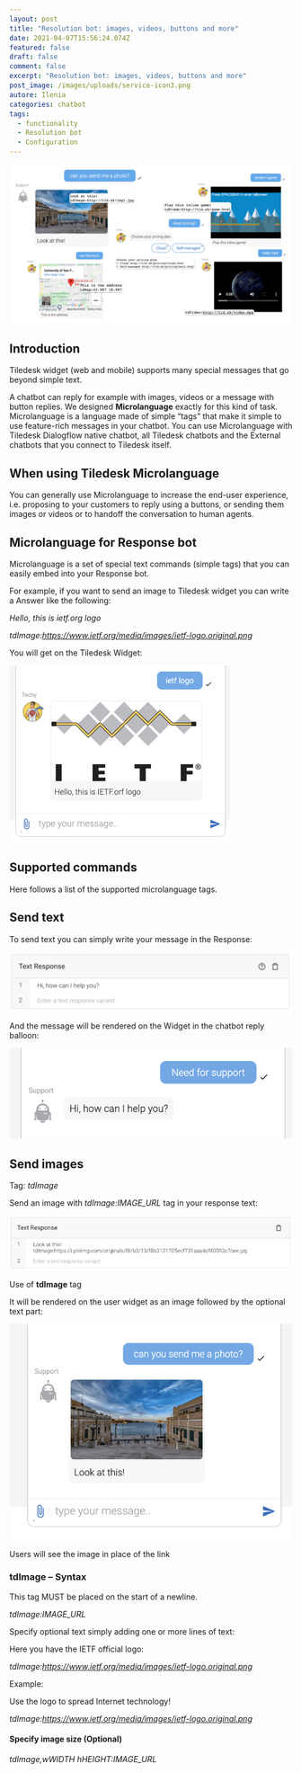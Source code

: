 ```yaml
---
layout: post
title: "Resolution bot: images, videos, buttons and more"
date: 2021-04-07T15:56:24.074Z
featured: false
draft: false
comment: false
excerpt: "Resolution bot: images, videos, buttons and more"
post_image: /images/uploads/service-icon3.png
autore: Ilenia
categories: chatbot
tags:
  - functionality
  - Resolution bot
  - Configuration
---
```

![Resolution bot: images, videos, buttons ](/images/uploads/dialogflow-microlanguage-v2.png "Resolution bot: images, videos, buttons ")

## Introduction

Tiledesk widget (web and mobile) supports many special messages that go beyond simple text.

A chatbot can reply for example with images, videos or a message with button replies. We designed **Microlanguage** exactly for this kind of task. Microlanguage is a language made of simple “tags” that make it simple to use feature-rich messages in your chatbot. You can use Microlanguage with Tiledesk Dialogflow native chatbot, all Tiledesk chatbots and the External chatbots that you connect to Tiledesk itself.

## When using Tiledesk Microlanguage

You can generally use Microlanguage to increase the end-user experience, i.e. proposing to your customers to reply using a buttons, or sending them images or videos or to handoff the conversation to human agents.

## Microlanguage for Response bot

Microlanguage is a set of special text commands (simple tags) that you can easily embed into your Response bot.

For example, if you want to send an image to Tiledesk widget you can write a Answer like the following:

*Hello, this is ietf.org logo* 

*tdImage:https://www.ietf.org/media/images/ietf-logo.original.png*

You will get on the Tiledesk Widget:

![image to Tiledesk widget ](/images/uploads/100596624-ac5f3480-32fc-11eb-9c15-1160d7d85204.png "image to Tiledesk widget ")

## Supported commands

Here follows a list of the supported microlanguage tags.

## Send text

To send text you can simply write your message in the Response:

![your message in the Response](/images/uploads/100437816-9b66b700-30a1-11eb-8c1b-7ffbcd4940f8.png "your message in the Response")

And the message will be rendered on the Widget in the chatbot reply balloon:

![the message will be rendered on the Widget](/images/uploads/100438803-f8af3800-30a2-11eb-93af-afc0cd457fc0.png "the message will be rendered on the Widget")

## Send images

Tag: *tdImage*

Send an image with *tdImage:IMAGE_URL* tag in your response text:

![Send an image with *tdImage*](/images/uploads/100603390-517e0b00-3305-11eb-8bba-2de6d90ff085.png "Send an image with *tdImage*")

Use of **tdImage** tag

It will be rendered on the user widget as an image followed by the optional text part:

![tdImage tag](/images/uploads/100440948-f6021200-30a5-11eb-953b-c0937f46a62f.png "tdImage tag")

Users will see the image in place of the link

### tdImage – Syntax

This tag MUST be placed on the start of a newline.

*tdImage:IMAGE_URL*

Specify optional text simply adding one or more lines of text:

Here you have the IETF official logo: 

*tdImage:https://www.ietf.org/media/images/ietf-logo.original.png*

Example:

Use the logo to spread Internet technology! 

*tdImage:https://www.ietf.org/media/images/ietf-logo.original.png*

#### Specify image size (Optional)

*tdImage,wWIDTH hHEIGHT:IMAGE_URL*